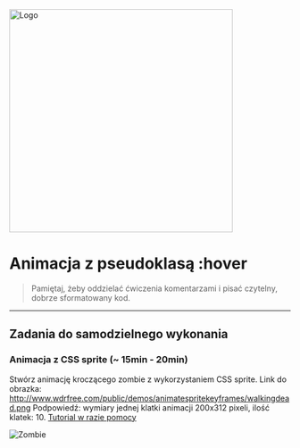 <img alt="Logo" src="http://coderslab.pl/svg/logo-coderslab.svg" width="400">

# Animacja z pseudoklasą :hover

> Pamiętaj, żeby oddzielać ćwiczenia komentarzami i pisać czytelny, dobrze sformatowany kod.

-------------------------------------------------------------------------------

## Zadania do samodzielnego wykonania

### Animacja z CSS sprite  (~ 15min - 20min)

Stwórz animację kroczącego zombie z wykorzystaniem CSS sprite.
Link do obrazka: http://www.wdrfree.com/public/demos/animatespritekeyframes/walkingdead.png
Podpowiedź: wymiary jednej klatki animacji 200x312 pixeli, ilość klatek: 10.
[Tutorial w razie pomocy](http://blog.teamtreehouse.com/css-sprite-sheet-animations-steps)


![Zombie](http://www.wdrfree.com/public/demos/animatespritekeyframes/walkingdead.png)
